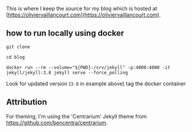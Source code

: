 This is where I keep the source for my blog which is hosted at [https://oliviervaillancourt.com](https://oliviervaillancourt.com).

## how to run locally using docker

```
git clone

cd blog

docker run --rm --volume="${PWD}:/srv/jekyll" -p:4000:4000 -it jekyll/jekyll:3.8 jekyll serve --force_polling
```

Look for updated version (`3.8` in example above) tag the docker container 

## Attribution
For theming, I'm using the 'Centrarium' Jekyll theme from https://github.com/bencentra/centrarium.  